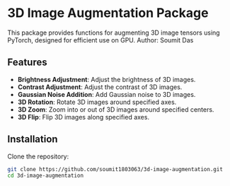 # 3D Image Augmentation Package

This package provides functions for augmenting 3D image tensors using PyTorch, designed for efficient use on GPU.
Author: Soumit Das

## Features

- **Brightness Adjustment**: Adjust the brightness of 3D images.
- **Contrast Adjustment**: Adjust the contrast of 3D images.
- **Gaussian Noise Addition**: Add Gaussian noise to 3D images.
- **3D Rotation**: Rotate 3D images around specified axes.
- **3D Zoom**: Zoom into or out of 3D images around specified centers.
- **3D Flip**: Flip 3D images along specified axes.

## Installation

Clone the repository:
```bash
git clone https://github.com/soumit1803063/3d-image-augmentation.git
cd 3d-image-augmentation

